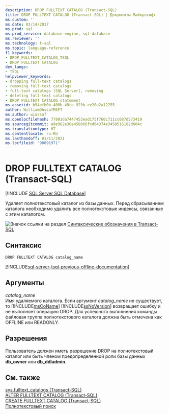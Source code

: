```yaml
---
description: DROP FULLTEXT CATALOG (Transact-SQL)
title: DROP FULLTEXT CATALOG (Transact-SQL) | Документы Майкрософт
ms.custom: ''
ms.date: 03/14/2017
ms.prod: sql
ms.prod_service: database-engine, sql-database
ms.reviewer: ''
ms.technology: t-sql
ms.topic: language-reference
f1_keywords:
- DROP_FULLTEXT_CATALOG_TSQL
- DROP FULLTEXT CATALOG
dev_langs:
- TSQL
helpviewer_keywords:
- dropping full-text catalogs
- removing full-text catalogs
- full-text catalogs [SQL Server], removing
- deleting full-text catalogs
- DROP FULLTEXT CATALOG statement
ms.assetid: b54efb0b-400b-49ce-923b-ce20a2a12255
author: WilliamDAssafMSFT
ms.author: wiassaf
ms.openlocfilehash: 77801da7447453ead175f760c711cc087d573419
ms.sourcegitcommit: a9e982e30e458866fcd64374e3458516182d604c
ms.translationtype: HT
ms.contentlocale: ru-RU
ms.lasthandoff: 01/11/2021
ms.locfileid: "98091971"
---
```

# <a name="drop-fulltext-catalog-transact-sql"></a>DROP FULLTEXT CATALOG (Transact-SQL)
[!INCLUDE [SQL Server SQL Database](../../includes/applies-to-version/sql-asdb.md)]

  Удаляет полнотекстовый каталог из базы данных. Перед сбрасыванием каталога необходимо удалить все полнотекстовые индексы, связанные с этим каталогом.  
  
 ![Значок ссылки на раздел](../../database-engine/configure-windows/media/topic-link.gif "Значок ссылки на раздел") [Синтаксические обозначения в Transact-SQL](../../t-sql/language-elements/transact-sql-syntax-conventions-transact-sql.md)  
  
## <a name="syntax"></a>Синтаксис  
  
```syntaxsql  
DROP FULLTEXT CATALOG catalog_name  
```  
  
[!INCLUDE[sql-server-tsql-previous-offline-documentation](../../includes/sql-server-tsql-previous-offline-documentation.md)]

## <a name="arguments"></a>Аргументы
 *catalog_name*  
 Имя удаляемого каталога. Если аргумент *catalog_name* не существует, то [!INCLUDE[msCoName](../../includes/msconame-md.md)] [!INCLUDE[ssNoVersion](../../includes/ssnoversion-md.md)] возвращает ошибку и не выполняет операцию DROP. Для успешного выполнения команды файловая группа полнотекстового каталога должна быть отмечена как OFFLINE или READONLY.  
  
## <a name="permissions"></a>Разрешения  
 Пользователь должен иметь разрешение DROP на полнотекстовый каталог или быть членом предопределенной роли базы данных **db_owner** или **db_ddladmin**.  
  
## <a name="see-also"></a>См. также  
 [sys.fulltext_catalogs (Transact-SQL)](../../relational-databases/system-catalog-views/sys-fulltext-catalogs-transact-sql.md)   
 [ALTER FULLTEXT CATALOG (Transact-SQL)](../../t-sql/statements/alter-fulltext-catalog-transact-sql.md)   
 [CREATE FULLTEXT CATALOG (Transact-SQL)](../../t-sql/statements/create-fulltext-catalog-transact-sql.md)   
 [Полнотекстовый поиск](../../relational-databases/search/full-text-search.md)  
  
  
